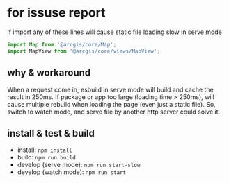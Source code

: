 # for issuse report

if import any of these lines will cause static file loading slow in serve mode

```js
import Map from '@arcgis/core/Map';
import MapView from '@arcgis/core/views/MapView';
```

## why & workaround

When a request come in, esbuild in serve mode will build and cache the result in 250ms.
If package or app too large (loading time > 250ms), will cause multiple rebuild when loading the page (even just a static file).
So, switch to watch mode, and serve file by another http server could solve it.


## install & test & build

* install: `npm install`
* build: `npm run build`
* develop (serve mode): `npm run start-slow`
* develop (watch mode): `npm run start`

